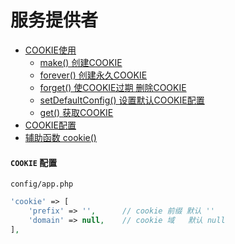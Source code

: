 # 服务提供者

- [COOKIE使用](#use)
    - [make() 创建COOKIE](#make)
    - [forever() 创建永久COOKIE](#forever)
    - [forget() 使COOKIE过期 删除COOKIE](#forget)
    - [setDefaultConfig() 设置默认COOKIE配置](#default)
    - [get() 获取COOKIE](#get)
- [COOKIE配置](#config)
- [辅助函数 cookie()](#helper)


#### <a name="config">`COOKIE` 配置</a>

`config/app.php`
```php
'cookie' => [
    'prefix' => '',      // cookie 前缀 默认 ''
    'domain' => null,    // cookie 域   默认 null
],
```


<br><br><br><br><br>

